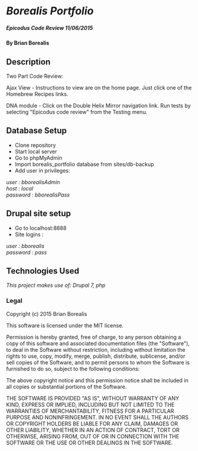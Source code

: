 # _Borealis Portfolio_
##### _Epicodus Code Review 11/06/2015_

#### By Brian Borealis

## Description

Two Part Code Review:

Ajax View - Instructions to view are on the home page. Just click one of the Homebrew Recipes links.

DNA module - Click on the Double Helix Mirror navigation link. Run tests by selecting "Epicodus code review" from the Testing menu.

## Database Setup

* Clone repository
* Start local server
* Go to phpMyAdmin
* Import borealis_portfolio database from sites/db-backup  
* Add user in privileges:

_user : bborealisAdmin_  
_host : local_  
_password : bborealisPass_  

## Drupal site setup
* Go to localhost:8888  
* Site logins :

_user : bborealis_  
_password : pass_  


## Technologies Used

_This project makes use of:
Drupal 7, php_


### Legal

Copyright (c) 2015 Brian Borealis

This software is licensed under the MIT license.

Permission is hereby granted, free of charge, to any person obtaining a copy
of this software and associated documentation files (the "Software"), to deal
in the Software without restriction, including without limitation the rights
to use, copy, modify, merge, publish, distribute, sublicense, and/or sell
copies of the Software, and to permit persons to whom the Software is
furnished to do so, subject to the following conditions:

The above copyright notice and this permission notice shall be included in
all copies or substantial portions of the Software.

THE SOFTWARE IS PROVIDED "AS IS", WITHOUT WARRANTY OF ANY KIND, EXPRESS OR
IMPLIED, INCLUDING BUT NOT LIMITED TO THE WARRANTIES OF MERCHANTABILITY,
FITNESS FOR A PARTICULAR PURPOSE AND NONINFRINGEMENT. IN NO EVENT SHALL THE
AUTHORS OR COPYRIGHT HOLDERS BE LIABLE FOR ANY CLAIM, DAMAGES OR OTHER
LIABILITY, WHETHER IN AN ACTION OF CONTRACT, TORT OR OTHERWISE, ARISING FROM,
OUT OF OR IN CONNECTION WITH THE SOFTWARE OR THE USE OR OTHER DEALINGS IN
THE SOFTWARE.
